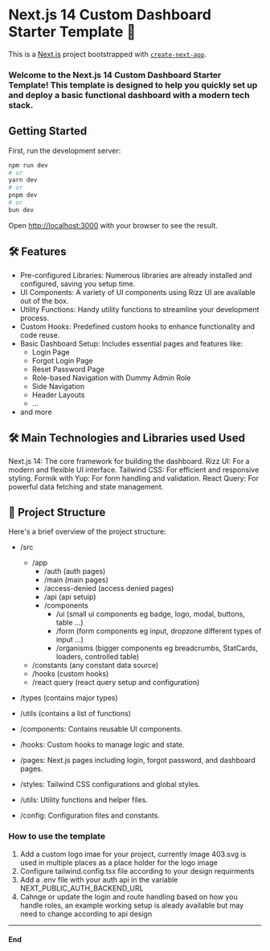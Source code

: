 # Next.js 14 Custom Dashboard Starter Template 👋

This is a [Next.js](https://nextjs.org/) project bootstrapped with [`create-next-app`](https://github.com/vercel/next.js/tree/canary/packages/create-next-app).

### Welcome to the Next.js 14 Custom Dashboard Starter Template! This template is designed to help you quickly set up and deploy a basic functional dashboard with a modern tech stack.

## Getting Started

First, run the development server:

```bash
npm run dev
# or
yarn dev
# or
pnpm dev
# or
bun dev
```

Open [http://localhost:3000](http://localhost:3000) with your browser to see the result.

## 🛠️ Features

- Pre-configured Libraries: Numerous libraries are already installed and configured, saving you setup time.
- UI Components: A variety of UI components using Rizz UI are available out of the box.
- Utility Functions: Handy utility functions to streamline your development process.
- Custom Hooks: Predefined custom hooks to enhance functionality and code reuse.
- Basic Dashboard Setup: Includes essential pages and features like:
  - Login Page
  - Forgot Login Page
  - Reset Password Page
  - Role-based Navigation with Dummy Admin Role
  - Side Navigation
  - Header Layouts
  - ...
- and more

## 🛠️ Main Technologies and Libraries used Used

Next.js 14: The core framework for building the dashboard.
Rizz UI: For a modern and flexible UI interface.
Tailwind CSS: For efficient and responsive styling.
Formik with Yup: For form handling and validation.
React Query: For powerful data fetching and state management.

## 📁 Project Structure

Here's a brief overview of the project structure:

- /src

  - /app
    - /auth (auth pages)
    - /main (main pages)
    - /access-denied (access denied pages)
    - /api (api setuip)
    - /components
      - /ui (small ui components eg badge, logo, modal, buttons, table ...)
      - /form (form components eg input, dropzone different types of input ...)
      - /organisms (bigger components eg breadcrumbs, StatCards, loaders, controlled table)
  - /constants (any constant data source)
  - /hooks (custom hooks)
  - /react query (react query setup and configuration)

- /types (contains major types)
- /utils (contains a list of functions)

- /components: Contains reusable UI components.
- /hooks: Custom hooks to manage logic and state.
- /pages: Next.js pages including login, forgot password, and dashboard pages.
- /styles: Tailwind CSS configurations and global styles.
- /utils: Utility functions and helper files.
- /config: Configuration files and constants.

### How to use the template

1.  Add a custom logo imae for your project, currently image 403.svg is used in multiple places as a place holder for the logo image
2.  Configure tailwind.config.tsx file according to your design requirments
3.  Add a .env file with your auth api in the variable NEXT_PUBLIC_AUTH_BACKEND_URL
4.  Cahnge or update the login and route handling based on how you handle roles, an example working setup is aleady available but may need to change according to api design

---

#### End
